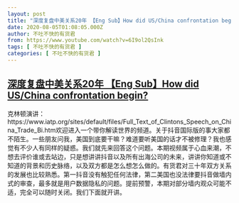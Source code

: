 ```yaml
---
layout: post
title: "深度复盘中美关系20年 【Eng Sub】How did US/China confrontation begin?"
date: 2020-08-05T01:08:05.000Z
author: 不吐不快的有货君
from: https://www.youtube.com/watch?v=6I9ol2QsInk
tags: [ 不吐不快的有货君 ]
categories: [ 不吐不快的有货君 ]
---
```

<!--1596589685000-->
[深度复盘中美关系20年 【Eng Sub】How did US/China confrontation begin?](https://www.youtube.com/watch?v=6I9ol2QsInk)
------

<div>
克林顿演讲：https://www.iatp.org/sites/default/files/Full_Text_of_Clintons_Speech_on_China_Trade_Bi.htm欢迎进入一个带你解读世界的频道。关于抖音国际版的事大家都不陌生。一些朋友问我，美国到底要干嘛？难道要听美国的话才不被修理？我也感觉有不少人有同样的疑惑。我们就先来回答这个问题。本期视频属于心血来潮，不想去评价谁或去站边，只是想讲讲抖音以及所有出海公司的未来，讲讲你知道或不知道的背景和历史脉络，以及双方都是怎么想怎么做的。有货君对三十年双方关系的发展也比较熟悉。第一抖音没有触犯任何法律，第二美国也没法律要抖音做墙内式的审查，最多就是用户数据隐私的问题。提前预警，本期对部分墙内观众可能不适，完全可以随时关闭。我们下面就开讲。
</div>

